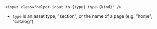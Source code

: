
```svelte label="markup/css structure"
<input class="helper-input to-{type} type-{kind}" />
```

- `type` is an asset type, "section", or the name of a page (e.g. "home", "catalog")
